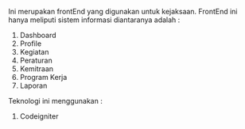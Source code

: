 Ini merupakan frontEnd yang digunakan untuk kejaksaan.
FrontEnd ini hanya meliputi sistem informasi diantaranya adalah :

1. Dashboard
2. Profile
3. Kegiatan
4. Peraturan
5. Kemitraan
6. Program Kerja
7. Laporan 

Teknologi ini menggunakan :
1. Codeigniter
